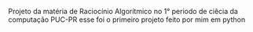 Projeto da matéria de Raciocínio Algorítmico no 1° periodo de ciêcia da computação PUC-PR
esse foi o primeiro projeto feito por mim em python
